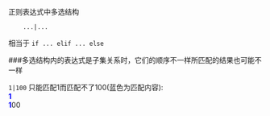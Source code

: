 正则表达式中多选结构

        ...|...

相当于 `if ... elif ... else` 

###多选结构内的表达式是子集关系时，它们的顺序不一样所匹配的结果也可能不一样

`1|100` 只能匹配1而匹配不了100(蓝色为匹配内容):      
<strong style="color:blue">1</strong>    
<strong style="color:blue">1</strong>00     

